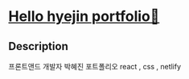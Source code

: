 # [Hello hyejin portfolio💖](https://hyejinportfolio.netlify.app/)

## Description
프론트앤드 개발자 박혜진 포트폴리오
react , css , netlify
